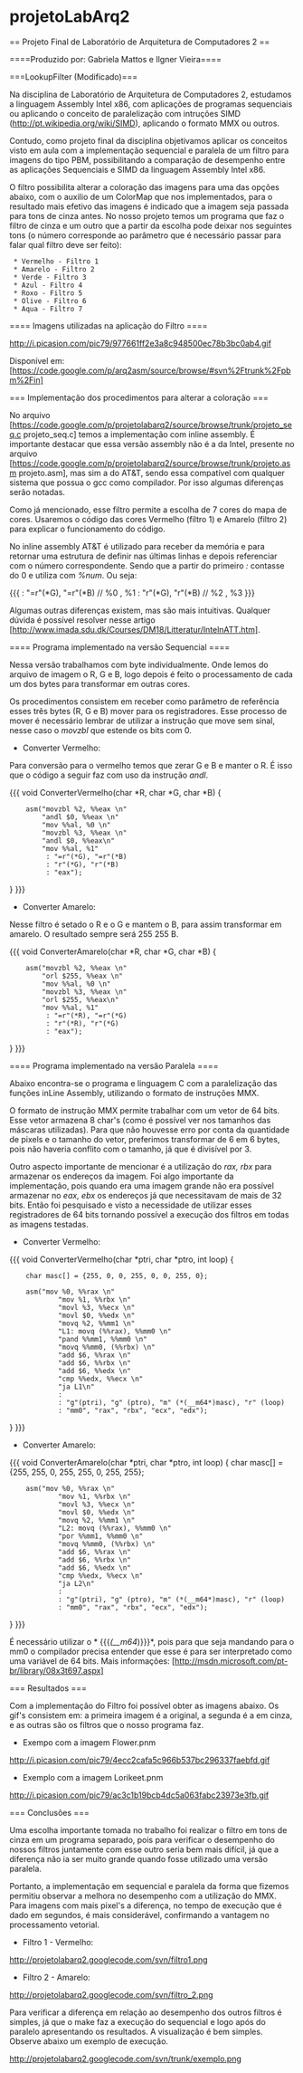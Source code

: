 projetoLabArq2
==============
== Projeto Final de Laboratório de Arquitetura de Computadores 2 ==

====Produzido por: Gabriela Mattos e Ilgner Vieira====

===LookupFilter (Modificado)===

Na disciplina de Laboratório de Arquitetura de Computadores 2, estudamos a linguagem Assembly Intel x86, com aplicações de programas sequenciais ou aplicando o conceito de paralelização com intruções SIMD (http://pt.wikipedia.org/wiki/SIMD), aplicando o formato MMX ou outros.

Contudo, como projeto final da disciplina objetivamos aplicar os conceitos visto em aula com a implementação sequencial e paralela de um filtro para imagens do tipo PBM, possibilitando a comparação de desempenho entre as aplicações Sequenciais e SIMD da linguagem Assembly Intel x86.

O filtro possibilita alterar a coloração das imagens para uma das opções abaixo, com o auxilio de um ColorMap que nos implementados, para o resultado mais efetivo das imagens é indicado que a imagem seja passada para tons de cinza antes. No nosso projeto temos um programa que faz o filtro de cinza e um outro que a partir da escolha pode deixar nos seguintes tons (o número corresponde ao parâmetro que é necessário passar para falar qual filtro deve ser feito):

     * Vermelho - Filtro 1
     * Amarelo - Filtro 2
     * Verde - Filtro 3
     * Azul - Filtro 4
     * Roxo - Filtro 5
     * Olive - Filtro 6
     * Aqua - Filtro 7

==== Imagens utilizadas na aplicação do Filtro ====


http://i.picasion.com/pic79/977661ff2e3a8c948500ec78b3bc0ab4.gif

Disponível em: [https://code.google.com/p/arq2asm/source/browse/#svn%2Ftrunk%2Fpbm%2Fin] 


=== Implementação dos procedimentos para alterar a coloração ===

No arquivo [https://code.google.com/p/projetolabarq2/source/browse/trunk/projeto_seq.c projeto_seq.c] temos a implementação com inline assembly. É importante destacar que essa versão assembly não é a da Intel, presente no arquivo [https://code.google.com/p/projetolabarq2/source/browse/trunk/projeto.asm projeto.asm], mas sim a do AT&T, sendo essa compatível com qualquer sistema que possua o gcc como compilador. Por isso algumas diferenças serão notadas.

Como já mencionado, esse filtro permite a escolha de 7 cores do mapa de cores. Usaremos o código das cores Vermelho (filtro 1) e Amarelo (filtro 2) para explicar o funcionamento do código. 

No inline assembly AT&T é utilizado para receber da memória e para retornar uma estrutura de definir nas últimas linhas e depois referenciar com o número correspondente. Sendo que a partir do primeiro *:* contasse do 0 e utiliza com _%num_. Ou seja:

{{{
: "=r"(*G), "=r"(*B) // %0 , %1
: "r"(*G), "r"(*B) // %2 , %3
}}}

Algumas outras diferenças existem, mas são mais intuitivas. Qualquer dúvida é possível resolver nesse artigo [http://www.imada.sdu.dk/Courses/DM18/Litteratur/IntelnATT.htm].

==== Programa implementado na versão Sequencial ====

Nessa versão trabalhamos com byte individualmente. Onde lemos do arquivo de imagem o R, G e B, logo depois é feito o processamento de cada um dos bytes para transformar em outras cores. 

Os procedimentos consistem em receber como parâmetro de referência esses três bytes (R, G e B) mover para os registradores. Esse processo de mover é necessário lembrar de utilizar a instrução que move sem sinal, nesse caso o _movzbl_ que estende os bits com 0. 


 * Converter Vermelho:

Para conversão para o vermelho temos que zerar G e B e manter o R. É isso que o código a seguir faz com uso da instrução _andl_.

{{{
void ConverterVermelho(char *R, char *G, char *B)
{

        asm("movzbl %2, %%eax \n"
            "andl $0, %%eax \n"
            "mov %%al, %0 \n"
            "movzbl %3, %%eax \n"
            "andl $0, %%eax\n"
            "mov %%al, %1"
             : "=r"(*G), "=r"(*B)
             : "r"(*G), "r"(*B)
             : "eax");
        
}
}}}


 * Converter Amarelo:

Nesse filtro é setado o R e o G e mantem o B, para assim transformar em amarelo. O resultado sempre será 255 255 B. 

{{{
void ConverterAmarelo(char *R, char *G, char *B)
{

        asm("movzbl %2, %%eax \n"
            "orl $255, %%eax \n"
            "mov %%al, %0 \n"
            "movzbl %3, %%eax \n"
            "orl $255, %%eax\n"
            "mov %%al, %1"
             : "=r"(*R), "=r"(*G)
             : "r"(*R), "r"(*G)
             : "eax");

}
}}}


==== Programa implementado na versão Paralela ====


Abaixo encontra-se o programa e linguagem C com a paralelização das funções inLine Assembly, utilizando o formato de instruções MMX.

O formato de instrução MMX permite trabalhar com um vetor de 64 bits. Esse vetor armazena 8 char's (como é possível ver nos tamanhos das máscaras utilizadas). Para que não houvesse erro por conta da quantidade de pixels e o tamanho do vetor, preferimos transformar de 6 em 6 bytes, pois não haveria conflito com o tamanho, já que é divisível por 3. 

Outro aspecto importante de mencionar é a utilização do *rax, rbx* para armazenar os endereços da imagem. Foi algo importante da implementação, pois quando era uma imagem grande não era possível armazenar no *eax, ebx* os endereços já que necessitavam de mais de 32 bits. Então foi pesquisado e visto a necessidade de utilizar esses registradores de 64 bits tornando possível a execução dos filtros em todas as imagens testadas.


 * Converter Vermelho:

{{{
void ConverterVermelho(char *ptri, char *ptro, int loop)
{

        char masc[] = {255, 0, 0, 255, 0, 0, 255, 0}; 

        asm("mov %0, %%rax \n"
                "mov %1, %%rbx \n"
                "movl %3, %%ecx \n"
                "movl $0, %%edx \n"
                "movq %2, %%mm1 \n"
                "L1: movq (%%rax), %%mm0 \n"
                "pand %%mm1, %%mm0 \n"
                "movq %%mm0, (%%rbx) \n"
                "add $6, %%rax \n"
                "add $6, %%rbx \n"
                "add $6, %%edx \n"
                "cmp %%edx, %%ecx \n"
                "ja L1\n"
                :
                : "g"(ptri), "g" (ptro), "m" (*(__m64*)masc), "r" (loop)
                : "mm0", "rax", "rbx", "ecx", "edx");
}
}}}

 * Converter Amarelo:

{{{
void ConverterAmarelo(char *ptri, char *ptro, int loop)
{
        char masc[] = {255, 255, 0, 255, 255, 0, 255, 255}; 

        asm("mov %0, %%rax \n"
                "mov %1, %%rbx \n"
                "movl %3, %%ecx \n"
                "movl $0, %%edx \n"
                "movq %2, %%mm1 \n"
                "L2: movq (%%rax), %%mm0 \n"
                "por %%mm1, %%mm0 \n"
                "movq %%mm0, (%%rbx) \n"
                "add $6, %%rax \n"
                "add $6, %%rbx \n"
                "add $6, %%edx \n"
                "cmp %%edx, %%ecx \n"
                "ja L2\n"
                :
                : "g"(ptri), "g" (ptro), "m" (*(__m64*)masc), "r" (loop)
                : "mm0", "rax", "rbx", "ecx", "edx");



}
}}}

É necessário utilizar o * {{{*(__m64*)}}}*, pois para que seja mandando para o mm0 o compilador precisa entender que esse é para ser interpretado como uma variável de 64 bits. Mais informações: [http://msdn.microsoft.com/pt-br/library/08x3t697.aspx]

=== Resultados ===

Com a implementação do Filtro foi possível obter as imagens abaixo. Os gif's consistem em: a primeira imagem é a original, a segunda é a em cinza, e as outras são os filtros que o nosso programa faz.

 * Exempo com a imagem Flower.pnm

http://i.picasion.com/pic79/4ecc2cafa5c966b537bc296337faebfd.gif

 * Exemplo com a imagem Lorikeet.pnm

http://i.picasion.com/pic79/ac3c1b19bcb4dc5a063fabc23973e3fb.gif


=== Conclusões ===

Uma escolha importante tomada no trabalho foi realizar o filtro em tons de cinza em um programa separado, pois para verificar o desempenho do nossos filtros juntamente com esse outro seria bem mais difícil, já que a diferença não ia ser muito grande quando fosse utilizado uma versão paralela. 

Portanto, a implementação em sequencial e paralela da forma que fizemos permitiu observar a melhora no desempenho com a utilização do MMX. Para imagens com mais pixel's a diferença, no tempo de execução que é dado em segundos, é mais considerável, confirmando a vantagem no processamento vetorial.

 * Filtro 1 - Vermelho:

http://projetolabarq2.googlecode.com/svn/filtro1.png

 * Filtro 2 - Amarelo:

http://projetolabarq2.googlecode.com/svn/filtro_2.png

Para verificar a diferença em relação ao desempenho dos outros filtros é simples, já que o make faz a execução do sequencial e logo após do paralelo apresentando os resultados. A visualização é bem simples. Observe abaixo um exemplo de execução. 

http://projetolabarq2.googlecode.com/svn/trunk/exemplo.png

